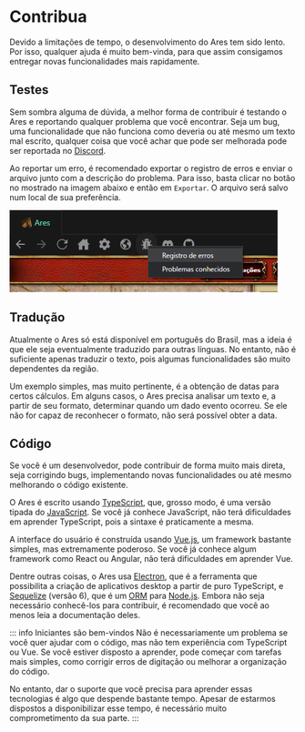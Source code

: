 # Contribua

Devido a limitações de tempo, o desenvolvimento do Ares tem sido lento. Por isso, qualquer ajuda é muito bem-vinda, para que assim consigamos entregar novas funcionalidades mais rapidamente.

## Testes
Sem sombra alguma de dúvida, a melhor forma de contribuir é testando o Ares e reportando qualquer problema que você encontrar. Seja um bug, uma funcionalidade que não funciona como deveria ou até mesmo um texto mal escrito, qualquer coisa que você achar que pode ser melhorada pode ser reportada no [Discord](https://discord.gg/tNQbrqbmdK).

Ao reportar um erro, é recomendado exportar o registro de erros e enviar o arquivo junto com a descrição do problema. Para isso, basta clicar no botão no mostrado na imagem abaixo e então em `Exportar`. O arquivo será salvo num local de sua preferência.

![Registro de erros](/screenshots/error-log.png)

## Tradução
Atualmente o Ares só está disponível em português do Brasil, mas a ideia é que ele seja eventualmente traduzido para outras línguas. No entanto, não é suficiente apenas traduzir o texto, pois algumas funcionalidades são muito dependentes da região.

Um exemplo simples, mas muito pertinente, é a obtenção de datas para certos cálculos. Em alguns casos, o Ares precisa analisar um texto e, a partir de seu formato, determinar quando um dado evento ocorreu. Se ele não for capaz de reconhecer o formato, não será possível obter a data.

## Código
Se você é um desenvolvedor, pode contribuir de forma muito mais direta, seja corrigindo bugs, implementando novas funcionalidades ou até mesmo melhorando o código existente.

O Ares é escrito usando [TypeScript](https://www.typescriptlang.org/), que, grosso modo, é uma versão tipada do [JavaScript](https://developer.mozilla.org/en-US/docs/Web/JavaScript). Se você já conhece JavaScript, não terá dificuldades em aprender TypeScript, pois a sintaxe é praticamente a mesma.

A interface do usuário é construída usando [Vue.js](https://vuejs.org/), um framework bastante simples, mas extremamente poderoso. Se você já conhece algum framework como React ou Angular, não terá dificuldades em aprender Vue.

Dentre outras coisas, o Ares usa [Electron](https://www.electronjs.org/), que é a ferramenta que possibilita a criação de aplicativos desktop a partir de puro TypeScript, e [Sequelize](https://sequelize.org/) (versão 6), que é um [ORM](https://pt.wikipedia.org/wiki/Mapeamento_objeto-relacional) para [Node.js](https://nodejs.org/en). Embora não seja necessário conhecê-los para contribuir, é recomendado que você ao menos leia a documentação deles.

::: info Iniciantes são bem-vindos
Não é necessariamente um problema se você quer ajudar com o código, mas não tem experiência com TypeScript ou Vue. Se você estiver disposto a aprender, pode começar com tarefas mais simples, como corrigir erros de digitação ou melhorar a organização do código.

No entanto, dar o suporte que você precisa para aprender essas tecnologias é algo que despende bastante tempo. Apesar de estarmos dispostos a disponibilizar esse tempo, é necessário muito comprometimento da sua parte.
:::